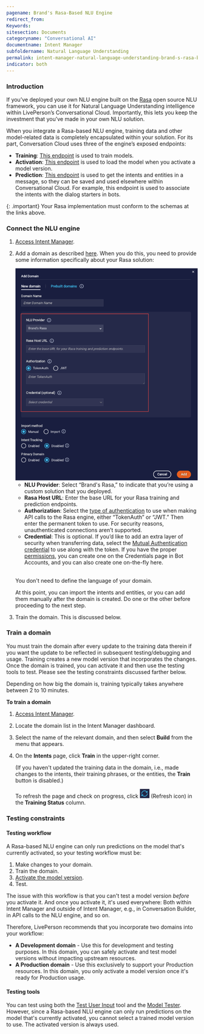 ```yaml
---
pagename: Brand's Rasa-Based NLU Engine
redirect_from:
Keywords:
sitesection: Documents
categoryname: "Conversational AI"
documentname: Intent Manager
subfoldername: Natural Language Understanding
permalink: intent-manager-natural-language-understanding-brand-s-rasa-based-nlu-engine.html
indicator: both
---
```


### Introduction

If you’ve deployed your own NLU engine built on the [Rasa](https://rasa.com/) open source NLU framework, you can use it for Natural Language Understanding intelligence within LivePerson’s Conversational Cloud. Importantly, this lets you keep the investment that you’ve made in your own NLU solution.

When you integrate a Rasa-based NLU engine, training data and other model-related data is completely encapsulated within your solution. For its part, Conversation Cloud uses three of the engine’s exposed endpoints:

* **Training**: [This endpoint](https://rasa.com/docs/rasa/pages/http-api#operation/trainModel) is used to train models.
* **Activation**: [This endpoint](https://rasa.com/docs/rasa/pages/http-api#operation/replaceModel) is used to load the model when you activate a model version.
* **Prediction**: [This endpoint](https://rasa.com/docs/rasa/pages/http-api#operation/parseModelMessage) is used to get the intents and entities in a message, so they can be saved and used elsewhere within Conversational Cloud. For example, this endpoint is used to associate the intents with the dialog starters in bots.

{: .important}
Your Rasa implementation must conform to the schemas at the links above.

### Connect the NLU engine

1. [Access Intent Manager](intent-manager-overview.html#access-intent-manager).
2. Add a domain as described [here](intent-manager-build-domains.html#add-a-domain-manually-or-using-an-import-file). When you do this, you need to provide some information specifically about your Rasa solution:

    <img class="fancyimage" style="width:600px" src="img/ConvoBuilder/rasa1.png">

    * **NLU Provider**: Select “Brand's Rasa,” to indicate that you’re using a custom solution that you deployed.
    * **Rasa Host URL**: Enter the base URL for your Rasa training and prediction endpoints.
    * **Authorization**: Select the [type of authentication](https://rasa.com/docs/rasa/pages/http-api) to use when making API calls to the Rasa engine, either “TokenAuth” or “JWT.” Then enter the permanent token to use. For security reasons, unauthenticated connections aren’t supported.
    * **Credential**: This is optional. If you’d like to add an extra layer of security when transferring data, select the [Mutual Authentication credential](bot-accounts-credentials.html#add-a-mutual-authentication-credential) to use along with the token. If you have the proper [permissions](bot-accounts-permissions.html), you can create one on the Credentials page in Bot Accounts, and you can also create one on-the-fly here.

    <br>You don't need to define the language of your domain.

    At this point, you can import the intents and entities, or you can add them manually after the domain is created. Do one or the other before proceeding to the next step.

3. Train the domain. This is discussed below.

### Train a domain

You must train the domain after every update to the training data therein if you want the update to be reflected in subsequent testing/debugging and usage. Training creates a new model version that incorporates the changes. Once the domain is trained, you can activate it and then use the testing tools to test. Please see the testing constraints discussed farther below.

Depending on how big the domain is, training typically takes anywhere between 2 to 10 minutes.

**To train a domain**

1. [Access Intent Manager](intent-manager-overview.html#access-intent-manager).
2. Locate the domain list in the Intent Manager dashboard.
3. Select the name of the relevant domain, and then select **Build** from the menu that appears.
4. On the **Intents** page, click **Train** in the upper-right corner.

    (If you haven't updated the training data in the domain, i.e., made changes to the intents, their training phrases, or the entities, the **Train** button is disabled.)

    To refresh the page and check on progress, click <img style="width:25px" src="img/ConvoBuilder/icon_trainRefresh.png"> (Refresh icon) in the **Training Status** column.

### Testing constraints

#### Testing workflow

A Rasa-based NLU engine can only run predictions on the model that's currently activated, so your testing workflow must be:

1. Make changes to your domain.
2. Train the domain.
3. [Activate the model version](intent-manager-build-domains.html#activate-the-latest-model-version).
4. Test.

The issue with this workflow is that you can't test a model version *before* you activate it. And once you activate it, it's used everywhere: Both within Intent Manager and outside of Intent Manager, e.g., in Conversation Builder, in API calls to the NLU engine, and so on.

Therefore, LivePerson recommends that you incorporate two domains into your workflow:
* **A Development domain** - Use this for development and testing purposes. In this domain, you can safely activate and test model versions without impacting upstream resources.
* **A Production domain** - Use this exclusively to support your Production resources. In this domain, you only activate a model version once it's ready for Production usage.

#### Testing tools

You can test using both the [Test User Input](intent-manager-build-test-a-single-utterance.html) tool and the [Model Tester](intent-manager-build-test-with-the-model-tester.html). However, since a Rasa-based NLU engine can only run predictions on the model that's currently activated, you cannot select a trained model version to use. The activated version is always used.
